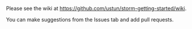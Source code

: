 Please see the wiki at https://github.com/ustun/storm-getting-started/wiki.

You can make suggestions from the Issues tab and add pull requests.

